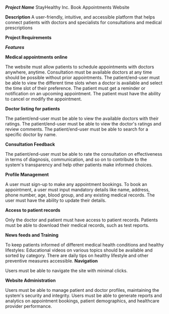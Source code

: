 ***Project Name***
StayHealthy Inc. Book Appointments Website

**Description**
A user-friendly, intuitive, and accessible platform that helps connect patients with doctors and specialists for consultations and medical prescriptions

**Project Requirements**

***Features***

**Medical appointments online**

The website must allow patients to schedule appointments with doctors anywhere, anytime.
Consultation must be available doctors at any time should be possible without prior appointments.
The patient/end-user must be able to view the different time slots when a doctor is available and select the time slot of their preference.
The patient must get a reminder or notification on an upcoming appointment.
The patient must have the ability to cancel or modify the appointment.

**Doctor listing for patients**

The patient/end-user must be able to view the available doctors with their ratings.
The patient/end-user must be able to view the doctor's ratings and review comments.
The patient/end-user must be able to search for a specific doctor by name.

**Consultation Feedback**

The patient/end-user must be able to rate the consultation on effectiveness in terms of diagnosis, communication, and so on to contribute to the system's transparency and help other patients make informed choices.

**Profile Management**

A user must sign-up to make any appointment bookings.
To book an appointment, a user must input mandatory details like name, address, phone number, age, blood group, and any existing medical records.
The user must have the ability to update their details.

**Access to patient records**

Only the doctor and patient must have access to patient records.
Patients must be able to download their medical records, such as test reports.

**News feeds and Training**

To keep patients informed of different medical health conditions and healthy lifestyles:
Educational videos on various topics should be available and sorted by category.
There are daily tips on healthy lifestyle and other preventive measures accessible.
**Navigation**

Users must be able to navigate the site with minimal clicks.

**Website Administration**

Users must be able to manage patient and doctor profiles, maintaining the system's security and integrity.
Users must be able to generate reports and analytics on appointment bookings, patient demographics, and healthcare provider performance.